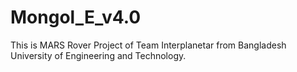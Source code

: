 # Mongol_E_v4.0
This is MARS Rover Project of Team Interplanetar from Bangladesh University of Engineering and Technology.
